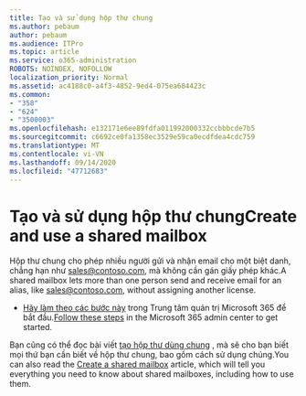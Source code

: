 ```yaml
---
title: Tạo và sử dụng hộp thư chung
ms.author: pebaum
author: pebaum
ms.audience: ITPro
ms.topic: article
ms.service: o365-administration
ROBOTS: NOINDEX, NOFOLLOW
localization_priority: Normal
ms.assetid: ac4188c0-a4f3-4852-9ed4-075ea684423c
ms.common:
- "358"
- "624"
- "3500003"
ms.openlocfilehash: e132171e6ee89fdfa011992000332ccbbbcde7b5
ms.sourcegitcommit: c6692ce0fa1358ec3529e59ca0ecdfdea4cdc759
ms.translationtype: MT
ms.contentlocale: vi-VN
ms.lasthandoff: 09/14/2020
ms.locfileid: "47712683"
---
```

# <a name="create-and-use-a-shared-mailbox"></a><span data-ttu-id="c501c-102">Tạo và sử dụng hộp thư chung</span><span class="sxs-lookup"><span data-stu-id="c501c-102">Create and use a shared mailbox</span></span>

<span data-ttu-id="c501c-103">Hộp thư chung cho phép nhiều người gửi và nhận email cho một biệt danh, chẳng hạn như sales@contoso.com, mà không cần gán giấy phép khác.</span><span class="sxs-lookup"><span data-stu-id="c501c-103">A shared mailbox lets more than one person send and receive email for an alias, like sales@contoso.com, without assigning another license.</span></span>
  
- <span data-ttu-id="c501c-104">[Hãy làm theo các bước này](https://portal.office.com/AdminPortal/Home#/AssistedGuide/addemailoptions) trong Trung tâm quản trị Microsoft 365 để bắt đầu.</span><span class="sxs-lookup"><span data-stu-id="c501c-104">[Follow these steps](https://portal.office.com/AdminPortal/Home#/AssistedGuide/addemailoptions) in the Microsoft 365 admin center to get started.</span></span> 

<span data-ttu-id="c501c-105">Bạn cũng có thể đọc bài viết [tạo hộp thư dùng chung](https://docs.microsoft.com/microsoft-365/admin/email/create-a-shared-mailbox) , mà sẽ cho bạn biết mọi thứ bạn cần biết về hộp thư chung, bao gồm cách sử dụng chúng.</span><span class="sxs-lookup"><span data-stu-id="c501c-105">You can also read the [Create a shared mailbox](https://docs.microsoft.com/microsoft-365/admin/email/create-a-shared-mailbox) article, which will tell you everything you need to know about shared mailboxes, including how to use them.</span></span>
  